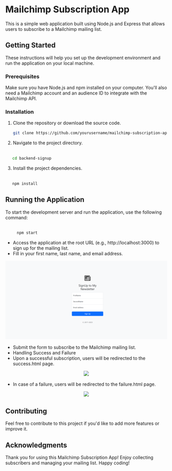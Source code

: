 # Mailchimp Subscription App

This is a simple web application built using Node.js and Express that allows users to subscribe to a Mailchimp mailing list.

## Getting Started

These instructions will help you set up the development environment and run the application on your local machine.

### Prerequisites

Make sure you have Node.js and npm installed on your computer. You'll also need a Mailchimp account and an audience ID to integrate with the Mailchimp API.

### Installation

1. Clone the repository or download the source code.

   ```bash
   git clone https://github.com/yourusername/mailchimp-subscription-app.git

   ```

2. Navigate to the project directory.

```bash

   cd backend-signup


```

3. Install the project dependencies.

```bash

   npm install

```

## Running the Application

To start the development server and run the application, use the following command:

```bash

     npm start

```

- Access the application at the root URL (e.g., http://localhost:3000) to sign up for the mailing list.
- Fill in your first name, last name, and email address.

<div align="center">

   <img src="/public/images/image3.png"/>

</div>

- Submit the form to subscribe to the Mailchimp mailing list.
- Handling Success and Failure
- Upon a successful subscription, users will be redirected to the success.html page.

<div align="center">

   <img src="/public/images/image2/.png"/>

</div>

- In case of a failure, users will be redirected to the failure.html page.

<div align="center">

   <img src="/public/images/image1/.png"/>

</div>

## Contributing

Feel free to contribute to this project if you'd like to add more features or improve it.

## Acknowledgments

Thank you for using this Mailchimp Subscription App! Enjoy collecting subscribers and managing your mailing list.
Happy coding!
